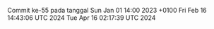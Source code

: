 Commit ke-55 pada tanggal Sun Jan 01 14:00 2023 +0100
Fri Feb 16 14:43:06 UTC 2024
Tue Apr 16 02:17:39 UTC 2024

